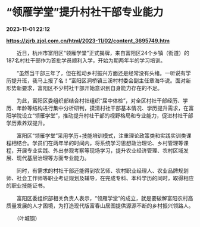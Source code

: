 # “领雁学堂”提升村社干部专业能力

**2023-11-01 22:12**

**https://zjrb.zjol.com.cn/html/2023-11/02/content_3695749.htm**

　　近日，杭州市富阳区“领雁学堂”正式揭牌，来自富阳区24个乡镇（街道）的187名村社干部作为首批学员顺利入学，开始为期两年半的学习培训。

　　“虽然当干部三年了，但在推动乡村振兴方面还是经常没有头绪。一听说有学历提升班，我马上报了名！”富阳区洞桥镇三溪村村委会副主任章海华说。面对新形势新要求，富阳区不少村社干部开始意识到自身能力存在的不足。

　　为此，富阳区委组织部结合村社组织“届中体检”，对全区村社干部经历、学历、年龄等结构进行集中分析研判，摸清村社干部基本情况、学历提升需求，在富阳学院设立“领雁学堂”，推动提升村社干部的视野格局和专业能力，促进村社干部学历素养双提升。

　　富阳区“领雁学堂”采用学历+技能培训模式，注重理论政策类和实践实训类课程相结合。学员们在两年半的时间内，将系统学习思想政治理论、乡村管理等课程，开展专业实践、外出参观考察等现场学习，提升农业经济管理、农村区域发展、现代基层治理等方面专业能力。

　　同时，有需求的村社干部还能得到农艺师、农村职业经理人、农业品牌规划师、社会工作师等职业考证规划及辅导，在完成专科、本科学历的同时，取得相应的职业技能证书。

　　富阳区委组织部相关负责人表示，“领雁学堂”的成立，就是要破解富阳农村高质量发展的人才困境，为打造现代版富春山居图提供源源不断的乡村振兴领路人。

　　（叶城钢）